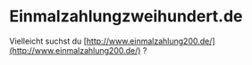 # Einmalzahlungzweihundert.de

Vielleicht suchst du [http://www.einmalzahlung200.de/](http://www.einmalzahlung200.de/) ?
